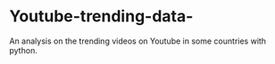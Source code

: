 # Youtube-trending-data-
An analysis on the trending videos on Youtube in some countries with python.

